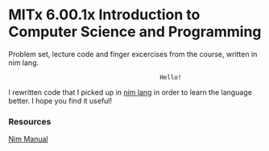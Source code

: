 # MITx 6.00.1x Introduction to Computer Science and Programming
Problem set, lecture code and finger excercises from the course, written in nim lang.

                                              Hello!

I rewritten code that I picked up in [nim lang](http://nim-lang.org/) in order to learn 
the language better. I hope you find it useful!

### Resources
[Nim Manual](http://nim-lang.org/docs/manual.html)
